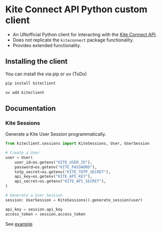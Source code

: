 # Kite Connect API Python custom client

- An UNofficial Python client for interacting with the [Kite Connect API](https://kite.trade).
- Does not replicate the `kiteconnect` package functionality.
- Provides extended functionality.

## Installing the client

You can install the via pip or uv (ToDo)

```bash
pip install kiteclient

uv add kiteclient
```

## Documentation

### Kite Sessions

Generate a Kite User Session programmatically.

```python
from kiteclient.sessions import KiteSessions, User, UserSession

# Create a User
user = User(
    user_id=os.getenv("KITE_USER_ID"),
    password=os.getenv("KITE_PASSWORD"),
    totp_secret=os.getenv("KITE_TOTP_SECRET"),
    api_key=os.getenv("KITE_API_KEY"),
    api_secret=os.getenv("KITE_API_SECRET"),
)

# Generate a User Session
session: UserSession = KiteSessions().generate_session(user)

api_key = session.api_key
access_token = session.access_token
```

See [example](examples/sessions.py)
